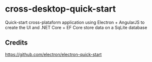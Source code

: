 # cross-desktop-quick-start

Quick-start cross-plataform application using Electron + AngularJS to create the UI and .NET Core + EF Core store data on a SqLite database

## Credits

https://github.com/electron/electron-quick-start

